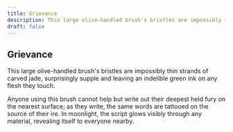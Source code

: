 ```yaml
---
title: Grievance
description: This large olive-handled brush's bristles are impossibly thin strands of carved jade, surprisingly supple and leaving an indelible green ink on any flesh they touch....
draft: false
---
```


## Grievance

This large olive-handled brush's bristles are impossibly thin strands of carved jade, surprisingly supple and leaving an indelible green ink on any flesh they touch.

Anyone using this brush cannot help but write out their deepest held fury on the nearest surface; as they write, the same words are tattooed on the source of their ire. In moonlight, the script glows visibly through any material, revealing itself to everyone nearby.
